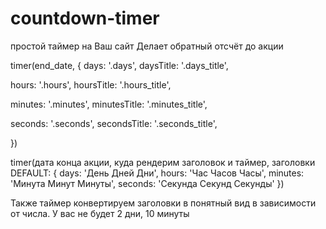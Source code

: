 # countdown-timer
простой таймер на Ваш сайт
Делает обратный отсчёт до акции

timer(end_date, {
  days: '.days',
  daysTitle: '.days_title',

  hours: '.hours',
  hoursTitle: '.hours_title',

  minutes: '.minutes',
  minutesTitle: '.minutes_title',

  seconds: '.seconds',
  secondsTitle: '.seconds_title',

})

timer(дата конца акции, куда рендерим заголовок и таймер, заголовки DEFAULT: { days: 'День Дней Дни', hours: 'Час Часов Часы', minutes: 'Минута Минут Минуты', seconds: 'Секунда Секунд Секунды' })

Также таймер конвертируем заголовки в понятный вид в зависимости от числа. У вас не будет 2 дни, 10 минуты
